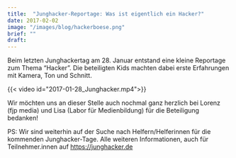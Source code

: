 ```yaml
---
title:  "Junghacker-Reportage: Was ist eigentlich ein Hacker?"
date: 2017-02-02
image: "/images/blog/hackerboese.png"
brief: ""
draft: 
---
```


Beim letzten Junghackertag am 28. Januar entstand eine kleine Reportage zum Thema “Hacker”. Die beteiligten Kids machten dabei erste Erfahrungen mit Kamera, Ton und Schnitt.

{{< video id="2017-01-28_Junghacker.mp4">}}

Wir möchten uns an dieser Stelle auch nochmal ganz herzlich bei Lorenz (fjp media) und Lisa (Labor für Medienbildung) für die Beteiligung bedanken!

PS: Wir sind weiterhin auf der Suche nach Helfern/Helferinnen für die kommenden Junghacker-Tage. Alle weiteren Informationen, auch für Teilnehmer.innen auf https://junghacker.de
